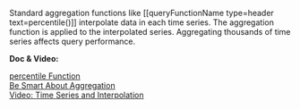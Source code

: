 Standard aggregation functions like [[queryFunctionName type=header text=percentile()]] interpolate data in each time series. The aggregation function is applied to the interpolated series. Aggregating thousands of time series affects query performance.

**Doc & Video:**

[percentile Function](https://docs.wavefront.com/ts_percentile.html)<br>
[Be Smart About Aggregation](https://docs.wavefront.com/query_language_performance.html#be-smart-about-aggregation)<br>
[Video: Time Series and Interpolation](https://youtu.be/9LnDszVrJs4)